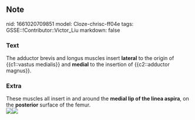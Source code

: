 ## Note
nid: 1661020709851
model: Cloze-chrisc-ff04e
tags: GSSE::!Contributor::Victor_Liu
markdown: false

### Text
The adductor brevis and longus muscles insert <b>lateral</b> to the
origin of {{c1::vastus medialis}} and <b>medial</b> to the
insertion of {{c2::adductor magnus}}.

### Extra
<div>
  These muscles all insert in and around the <b>medial lip of the
  linea aspira</b>, on the <b>posterior</b> surface of the femur.
</div><img src=
"paste-919b0a0a95aa08ad0c34e30b469aedf826a8c7d8.jpg"><img src= 
"paste-fbcd2331a53cd081990d23675e886c54c80f96e4.jpg">
